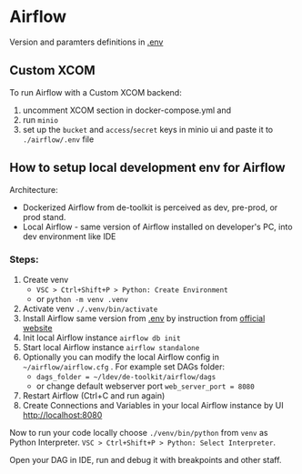 # Airflow

Version and paramters definitions in [.env](.env)  

## Custom XCOM
To run Airflow with a Custom XCOM backend:
1. uncomment XCOM section in docker-compose.yml and 
1. run `minio`
1. set up the `bucket` and `access`/`secret` keys in minio ui and paste it to `./airflow/.env` file

## How to setup local development env for Airflow

Architecture:
- Dockerized Airflow from de-toolkit is perceived as dev, pre-prod, or prod stand.
- Local Airflow - same version of Airflow installed on developer's PC, into dev environment like IDE

### Steps:
1. Create venv 
    - `VSC > Ctrl+Shift+P > Python: Create Environment`
    - or `python -m venv .venv`
1. Activate venv `./.venv/bin/activate`
1. Install Airflow same version from [.env](.env) by instruction from [official website](https://airflow.apache.org/docs/apache-airflow/stable/installation/installing-from-pypi.html)
1. Init local Airflow instance `airflow db init`    
1. Start local Airflow instance `airflow standalone`
1. Optionally you can modify the local Airflow config in `~/airflow/airflow.cfg` . For example set DAGs folder:
    - `dags_folder = ~/ldev/de-toolkit/airflow/dags`
    - or change default webserver port `web_server_port = 8080`
1. Restart Airflow (Ctrl+C and run again)
1. Create Connections and Variables in your local Airflow instance by UI [http://localhost:8080](http://localhost:8080)

Now to run your code locally choose `./venv/bin/python` from `venv` as Python Interpreter. `VSC > Ctrl+Shift+P > Python: Select Interpreter`.

Open your DAG in IDE, run and debug it with breakpoints and other staff.